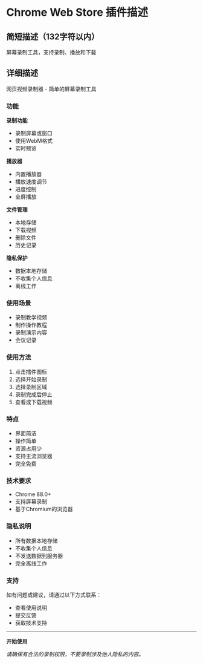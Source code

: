 # Chrome Web Store 插件描述

## 简短描述（132字符以内）
屏幕录制工具，支持录制、播放和下载

## 详细描述

网页视频录制器 - 简单的屏幕录制工具

### 功能

**录制功能**
- 录制屏幕或窗口
- 使用WebM格式
- 实时预览

**播放器**
- 内置播放器
- 播放速度调节
- 进度控制
- 全屏播放

**文件管理**
- 本地存储
- 下载视频
- 删除文件
- 历史记录

**隐私保护**
- 数据本地存储
- 不收集个人信息
- 离线工作

### 使用场景

- 录制教学视频
- 制作操作教程
- 录制演示内容
- 会议记录

### 使用方法

1. 点击插件图标
2. 选择开始录制
3. 选择录制区域
4. 录制完成后停止
5. 查看或下载视频

### 特点

- 界面简洁
- 操作简单
- 资源占用少
- 支持主流浏览器
- 完全免费

### 技术要求

- Chrome 88.0+
- 支持屏幕录制
- 基于Chromium的浏览器

### 隐私说明

- 所有数据本地存储
- 不收集个人信息
- 不发送数据到服务器
- 完全离线工作

### 支持

如有问题或建议，请通过以下方式联系：
- 查看使用说明
- 提交反馈
- 获取技术支持

---

**开始使用**

*请确保有合法的录制权限，不要录制涉及他人隐私的内容。* 